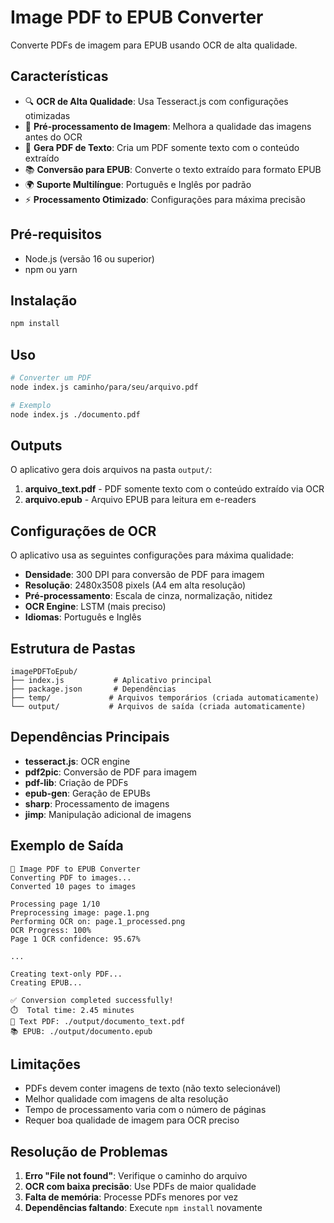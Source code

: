 # Image PDF to EPUB Converter

Converte PDFs de imagem para EPUB usando OCR de alta qualidade.

## Características

- 🔍 **OCR de Alta Qualidade**: Usa Tesseract.js com configurações otimizadas
- 📸 **Pré-processamento de Imagem**: Melhora a qualidade das imagens antes do OCR
- 📄 **Gera PDF de Texto**: Cria um PDF somente texto com o conteúdo extraído
- 📚 **Conversão para EPUB**: Converte o texto extraído para formato EPUB
- 🌍 **Suporte Multilíngue**: Português e Inglês por padrão
- ⚡ **Processamento Otimizado**: Configurações para máxima precisão

## Pré-requisitos

- Node.js (versão 16 ou superior)
- npm ou yarn

## Instalação

```bash
npm install
```

## Uso

```bash
# Converter um PDF
node index.js caminho/para/seu/arquivo.pdf

# Exemplo
node index.js ./documento.pdf
```

## Outputs

O aplicativo gera dois arquivos na pasta `output/`:

1. **arquivo_text.pdf** - PDF somente texto com o conteúdo extraído via OCR
2. **arquivo.epub** - Arquivo EPUB para leitura em e-readers

## Configurações de OCR

O aplicativo usa as seguintes configurações para máxima qualidade:

- **Densidade**: 300 DPI para conversão de PDF para imagem
- **Resolução**: 2480x3508 pixels (A4 em alta resolução)
- **Pré-processamento**: Escala de cinza, normalização, nitidez
- **OCR Engine**: LSTM (mais preciso)
- **Idiomas**: Português e Inglês

## Estrutura de Pastas

```
imagePDFToEpub/
├── index.js           # Aplicativo principal
├── package.json       # Dependências
├── temp/             # Arquivos temporários (criada automaticamente)
└── output/           # Arquivos de saída (criada automaticamente)
```

## Dependências Principais

- **tesseract.js**: OCR engine
- **pdf2pic**: Conversão de PDF para imagem
- **pdf-lib**: Criação de PDFs
- **epub-gen**: Geração de EPUBs
- **sharp**: Processamento de imagens
- **jimp**: Manipulação adicional de imagens

## Exemplo de Saída

```
📖 Image PDF to EPUB Converter
Converting PDF to images...
Converted 10 pages to images

Processing page 1/10
Preprocessing image: page.1.png
Performing OCR on: page.1_processed.png
OCR Progress: 100%
Page 1 OCR confidence: 95.67%

...

Creating text-only PDF...
Creating EPUB...

✅ Conversion completed successfully!
⏱️  Total time: 2.45 minutes
📄 Text PDF: ./output/documento_text.pdf
📚 EPUB: ./output/documento.epub
```

## Limitações

- PDFs devem conter imagens de texto (não texto selecionável)
- Melhor qualidade com imagens de alta resolução
- Tempo de processamento varia com o número de páginas
- Requer boa qualidade de imagem para OCR preciso

## Resolução de Problemas

1. **Erro "File not found"**: Verifique o caminho do arquivo
2. **OCR com baixa precisão**: Use PDFs de maior qualidade
3. **Falta de memória**: Processe PDFs menores por vez
4. **Dependências faltando**: Execute `npm install` novamente
